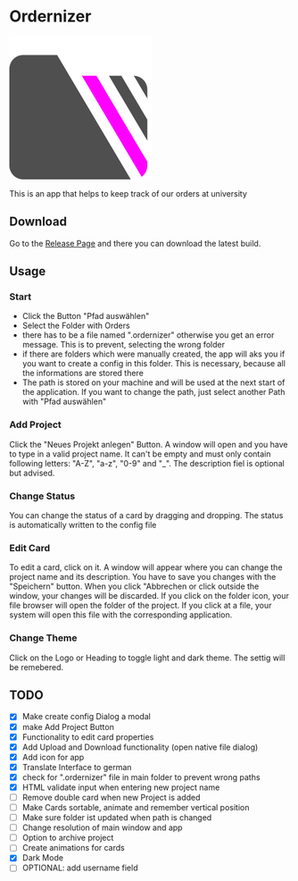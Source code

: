 # Ordernizer
![Ordernizer Logo](./public/256x256.png)

This is an app that helps to keep track of our orders at university

## Download

Go to the 
[Release Page](https://github.com/kevinschweikert/Ordernizer/releases/)
and there you can download the latest build.

## Usage

### Start

- Click the Button "Pfad auswählen"
- Select the Folder with Orders
- there has to be a file named ".ordernizer" otherwise you get an error message. This is to prevent, selecting the wrong folder
- if there are folders which were manually created, the app will aks you if you want to create a config in this folder. This is necessary, because all the informations are stored there
- The path is stored on your machine and will be used at the next start of the application. If you want to change the path, just select another Path with "Pfad auswählen"

### Add Project

Click the "Neues Projekt anlegen" Button. A window will open and you have to type in a valid project name. It can't be empty and must only contain following letters: "A-Z", "a-z", "0-9" and "_". The description fiel is optional but advised.

### Change Status

You can change the status of a card by dragging and dropping. The status is automatically written to the config file

### Edit Card

To edit a card, click on it. A window will appear where you can change the project name and its description. You have to save you changes with the "Speichern" button. When you click "Abbrechen or click outside the window, your changes will be discarded. If you click on the folder icon, your file browser will open the folder of the project. If you click at a file, your system will open this file with the corresponding application.

### Change Theme

Click on the Logo or Heading to toggle light and dark theme. The settig will be remebered.

## TODO

- [x] Make create config Dialog a modal
- [x] make Add Project Button
- [x] Functionality to edit card properties
- [x] Add Upload and Download functionality (open native file dialog)
- [x] Add icon for app
- [x] Translate Interface to german
- [x] check for ".ordernizer" file in main folder to prevent wrong paths
- [x] HTML validate input when entering new project name
- [ ] Remove double card when new Project is added
- [ ] Make Cards sortable, animate and remember vertical position
- [ ] Make sure folder ist updated when path is changed
- [ ] Change resolution of main window and app
- [ ] Option to archive project
- [ ] Create animations for cards
- [x] Dark Mode
- [ ] OPTIONAL: add username field
